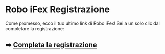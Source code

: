 # Robo iFex Registrazione

Come promesso, ecco il tuo ultimo link di Robo iFex! Sei a un solo clic dal completare la registrazione:

## ➡️ [Completa la registrazione](https://tinyurl.com/3vevkvw4)